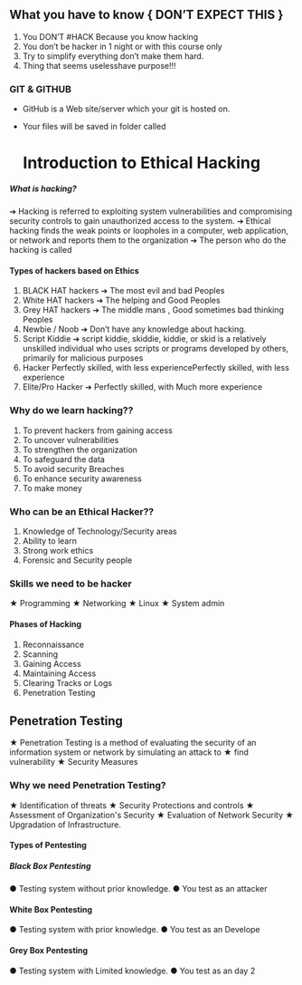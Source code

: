 ## What you have to know { DON’T EXPECT THIS }
1. You DON’T #HACK Because you know hacking
2. You don’t be hacker in 1 night or with this course only
3. Try to simplify everything don’t make them hard.
4. Thing that seems uselesshave purpose!!!
### GIT & GITHUB  
- GitHub is a Web site/server which your git is hosted on.
- Your files will be saved in folder called

  # Introduction to Ethical Hacking

##### What is hacking?
➔ Hacking is referred to exploiting system vulnerabilities
and compromising security controls to gain unauthorized
access to the system.
➔ Ethical hacking finds the weak points or loopholes in a
computer, web application, or network and reports them
to the organization
➔ The person who do the hacking is called

#### Types of hackers based on Ethics
1. BLACK HAT hackers
➔ The most evil and bad Peoples
2. White HAT hackers
➔ The helping and Good Peoples
3. Grey HAT hackers
➔ The middle mans ,
Good sometimes bad thinking
Peoples
4. Newbie / Noob
➔ Don’t have any knowledge
about hacking.
5. Script Kiddie
 ➔ script kiddie, skiddie,
kiddie, or skid is a relatively
unskilled individual who
uses scripts or programs
developed by others,
primarily for malicious
purposes
6. Hacker Perfectly skilled, with less
experiencePerfectly skilled, with less
experience
7. Elite/Pro Hacker
➔  Perfectly skilled, with Much
more experience
### Why do we learn hacking??
1. To prevent hackers from gaining access
2. To uncover vulnerabilities
3. To strengthen the organization
4. To safeguard the data
5. To avoid security Breaches
6. To enhance security awareness
7. To make money
### Who can be an Ethical Hacker??
1. Knowledge of Technology/Security areas
2. Ability to learn
3. Strong work ethics
4. Forensic and Security people
### Skills we need to be hacker
★ Programming
★ Networking
★ Linux
★ System admin
#### Phases of Hacking
1. Reconnaissance
2. Scanning
3. Gaining Access
4. Maintaining Access
5. Clearing Tracks or Logs
6. Penetration Testing
## Penetration Testing
★ Penetration Testing is a method of evaluating
the security of an information system or
network by simulating an attack to
★ find vulnerability
★ Security Measures
### Why we need Penetration Testing?
★ Identification of threats
★ Security Protections and controls
★ Assessment of Organization's Security
★ Evaluation of Network Security
★ Upgradation of Infrastructure.
#### Types of Pentesting
##### Black Box Pentesting
● Testing system without prior
knowledge.
● You test as an attacker
#### White Box Pentesting
● Testing system with prior
knowledge.
● You test as an Develope
#### Grey Box Pentesting
● Testing system with Limited
knowledge.
● You test as an 
day 2